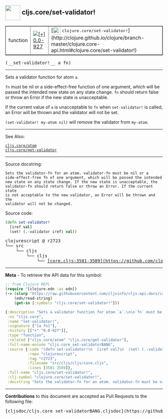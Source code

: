 ## <img width="48px" valign="middle" src="http://i.imgur.com/Hi20huC.png"> cljs.core/set-validator!

 <table border="1">
<tr>

<td>function</td>
<td><a href="https://github.com/cljsinfo/cljs-api-docs/tree/0.0-927"><img valign="middle" alt="[+] 0.0-927" src="https://img.shields.io/badge/+-0.0--927-lightgrey.svg"></a> </td>
<td>
[<img height="24px" valign="middle" src="http://i.imgur.com/1GjPKvB.png"> <samp>clojure.core/set-validator!</samp>](http://clojure.github.io/clojure/branch-master/clojure.core-api.html#clojure.core/set-validator!)
</td>
</tr>
</table>

 <samp>
(__set-validator!__ a fn)<br>
</samp>

---

Sets a validator function for atom `a`.

`fn` must be nil or a side-effect-free function of one argument, which will be
passed the intended new state on any state change. `fn` should return false or
throw an Error if the new state is unacceptable.

If the current value of `a` is unacceptable to `fn` when `set-validator!` is
called, an Error will be thrown and the validator will not be set.

`(set-validator! my-atom nil)` will remove the validator from `my-atom`.

---


See Also:

[`cljs.core/atom`](cljs.core_atom.md)<br>
[`cljs.core/get-validator`](cljs.core_get-validator.md)<br>

---

Source docstring:

```
Sets the validator-fn for an atom. validator-fn must be nil or a
side-effect-free fn of one argument, which will be passed the intended
new state on any state change. If the new state is unacceptable, the
validator-fn should return false or throw an Error. If the current state
is not acceptable to the new validator, an Error will be thrown and the
validator will not be changed.
```

Source code:

```clj
(defn set-validator!
  [iref val]
  (set! (.-validator iref) val))
```

 <pre>
clojurescript @ r2723
└── src
    └── cljs
        └── cljs
            └── <ins>[core.cljs:3581-3589](https://github.com/clojure/clojurescript/blob/r2723/src/cljs/cljs/core.cljs#L3581-L3589)</ins>
</pre>


---

__Meta__ - To retrieve the API data for this symbol:

```clj
;; from Clojure REPL
(require '[clojure.edn :as edn])
(-> (slurp "https://raw.githubusercontent.com/cljsinfo/cljs-api-docs/catalog/cljs-api.edn")
    (edn/read-string)
    (get-in [:symbols "cljs.core/set-validator!"]))
```

```clj
{:description "Sets a validator function for atom `a`.\n\n`fn` must be nil or a side-effect-free function of one argument, which will be\npassed the intended new state on any state change. `fn` should return false or\nthrow an Error if the new state is unacceptable.\n\nIf the current value of `a` is unacceptable to `fn` when `set-validator!` is\ncalled, an Error will be thrown and the validator will not be set.\n\n`(set-validator! my-atom nil)` will remove the validator from `my-atom`.",
 :ns "cljs.core",
 :name "set-validator!",
 :signature ["[a fn]"],
 :history [["+" "0.0-927"]],
 :type "function",
 :related ["cljs.core/atom" "cljs.core/get-validator"],
 :full-name-encode "cljs.core_set-validatorBANG",
 :source {:code "(defn set-validator!\n  [iref val]\n  (set! (.-validator iref) val))",
          :repo "clojurescript",
          :tag "r2723",
          :filename "src/cljs/cljs/core.cljs",
          :lines [3581 3589]},
 :full-name "cljs.core/set-validator!",
 :clj-symbol "clojure.core/set-validator!",
 :docstring "Sets the validator-fn for an atom. validator-fn must be nil or a\nside-effect-free fn of one argument, which will be passed the intended\nnew state on any state change. If the new state is unacceptable, the\nvalidator-fn should return false or throw an Error. If the current state\nis not acceptable to the new validator, an Error will be thrown and the\nvalidator will not be changed."}

```

---

__Contributions__ to this document are accepted as Pull Requests to the following file:

 <pre>
[cljsdoc/cljs.core_set-validatorBANG.cljsdoc](https://github.com/cljsinfo/cljs-api-docs/blob/master/cljsdoc/cljs.core_set-validatorBANG.cljsdoc)
</pre>


